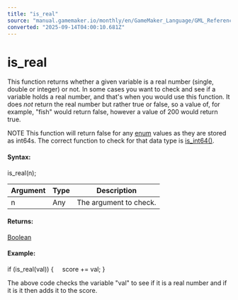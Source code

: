 ```yaml
---
title: "is_real"
source: "manual.gamemaker.io/monthly/en/GameMaker_Language/GML_Reference/Variable_Functions/is_real.htm"
converted: "2025-09-14T04:00:10.681Z"
---
```


# is\_real

This function returns whether a given variable is a real number (single, double or integer) or not. In some cases you want to check and see if a variable holds a real number, and that's when you would use this function. It does _not_ return the real number but rather true or false, so a value of, for example, "fish" would return false, however a value of 200 would return true.

NOTE This function will return false for any [enum](../../GML_Overview/Variables/Constants.htm#enumhead) values as they are stored as int64s. The correct function to check for that data type is [is\_int64()](is_int64.md).

#### Syntax:

is\_real(n);

| Argument | Type | Description |
| --- | --- | --- |
| n | Any | The argument to check. |

#### Returns:

[Boolean](../../GML_Overview/Data_Types.md)

#### **Example:**

if (is\_real(val))
{
    score += val;
}

The above code checks the variable "val" to see if it is a real number and if it is it then adds it to the score.